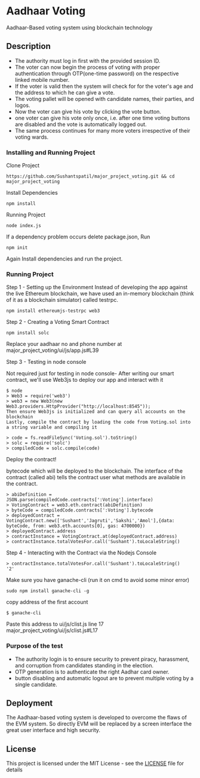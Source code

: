 # Aadhaar Voting
Aadhaar-Based voting system using blockchain technology

## Description

* The authority must log in first with the provided session ID.
* The voter can now begin the process of voting with proper authentication through OTP(one-time password) on the respective linked mobile number.
* If the voter is valid then the system will check for for the voter's age and the address to which he can give a vote.
* The voting pallet will be opened with  candidate names, their parties, and logos.
* Now the voter can give his vote by clicking the vote button.
* one voter can give his vote only once, i.e. after one time voting buttons are disabled and the vote is automatically logged out.
* The same process continues for many more voters irrespective of their voting wards.

### Installing and Running Project

Clone Project
```
https://github.com/Sushantspatil/major_project_voting.git && cd major_project_voting
```
Install Dependencies
```
npm install
```
Running Project
```
node index.js
```
If a dependency problem occurs delete package.json, Run
```
npm init
```
Again Install dependencies and run the project.


### Running Project
Step 1 - Setting up the Environment
Instead of developing the app against the live Ethereum blockchain, we have used an in-memory blockchain (think of it as a blockchain simulator) called testrpc.

```
npm install ethereumjs-testrpc web3
```

Step 2 - Creating a Voting Smart Contract

```
npm install solc
```

Replace your aadhaar no and phone number at major_project_voting/ui/js/app.js#L39

Step 3 - Testing in node console

Not required just for testing in node console-
After writing our smart contract, we'll use Web3js to deploy our app and interact with it
```
$ node
> Web3 = require('web3')
> web3 = new Web3(new Web3.providers.HttpProvider("http://localhost:8545"));
Then ensure Web3js is initialized and can query all accounts on the blockchain
Lastly, compile the contract by loading the code from Voting.sol into a string variable and compiling it

> code = fs.readFileSync('Voting.sol').toString()
> solc = require('solc')
> compiledCode = solc.compile(code)
```
Deploy the contract!

bytecode which will be deployed to the blockchain.
The interface of the contract (called abi) tells the contract user what methods are available in the contract.

```
> abiDefinition = JSON.parse(compiledCode.contracts[':Voting'].interface)
> VotingContract = web3.eth.contract(abiDefinition)
> byteCode = compiledCode.contracts[':Voting'].bytecode
> deployedContract = VotingContract.new(['Sushant','Jagruti','Sakshi','Amol'],{data: byteCode, from: web3.eth.accounts[0], gas: 4700000})
> deployedContract.address
> contractInstance = VotingContract.at(deployedContract.address)
> contractInstance.totalVotesFor.call('Sushant').toLocaleString()
```

Step 4 - Interacting with the Contract via the Nodejs Console
```
> contractInstance.totalVotesFor.call('Sushant').toLocaleString()
'2'
```


Make sure you have ganache-cli (run it on cmd to avoid some minor error)
```
sudo npm install ganache-cli -g
```
copy address of the first account
```
$ ganache-cli
```
Paste this address to 
ui/js/clist.js line 17
major_project_voting/ui/js/clist.js#L17


### Purpose of the test

 * The authority login is to ensure security to prevent piracy, harassment, and corruption from candidates standing in the election.
 * OTP generation is to authenticate the right Aadhar card owner.
 * button disabling and automatic logout are to prevent multiple voting by a single candidate. 



## Deployment

The Aadhaar-based voting system is developed to overcome the flaws of the EVM system. So directly EVM will be replaced by a screen interface the great user interface and high security.


## License

This project is licensed under the MIT License - see the [LICENSE](LICENSE) file for details
